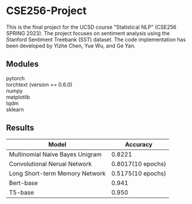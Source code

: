 # CSE256-Project
This is the final project for the UCSD course "Statistical NLP" (CSE256 SPRING 2023). The project focuses on sentiment analysis using the Stanford Sentiment Treebank (SST) dataset. The code implementation has been developed by Yizhe Chen, Yue Wu, and Ge Yan.

## Modules
pytorch\
torchtext (version == 0.6.0)\
numpy\
matplotlib\
tqdm\
sklearn

## Results
| Model                               | Accuracy                 |
| ------------------------------------| ------------------------ |
| Multinomial Naive Bayes Unigram     | 0.8221                   |
| Convolutional Nerual Network        | 0.8017(10 epochs)        |
| Long Short-term Memory Network      | 0.5175(10 epochs)        |
| Bert-base                           | 0.941                    |
| T5-base                             | 0.950                    |


